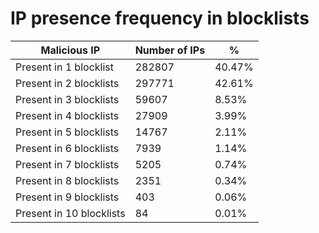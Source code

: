 # IP presence frequency in blocklists
| Malicious IP | Number of IPs | % |
|----|----|----|
| Present in 1 blocklist | 282807 | 40.47% |
| Present in 2 blocklists | 297771 | 42.61% |
| Present in 3 blocklists | 59607 | 8.53% |
| Present in 4 blocklists | 27909 | 3.99% |
| Present in 5 blocklists | 14767 | 2.11% |
| Present in 6 blocklists | 7939 | 1.14% |
| Present in 7 blocklists | 5205 | 0.74% |
| Present in 8 blocklists | 2351 | 0.34% |
| Present in 9 blocklists | 403 | 0.06% |
| Present in 10 blocklists | 84 | 0.01% |
